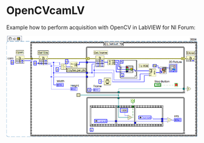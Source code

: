 # OpenCVcamLV
Example how to perform acquisition with OpenCV in LabVIEW for NI Forum:

![](assets/OpenCVcamSnippet.png)
